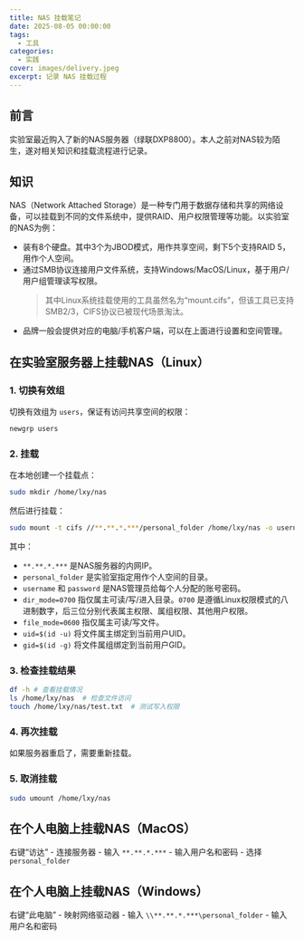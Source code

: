 ```yaml
---
title: NAS 挂载笔记
date: 2025-08-05 00:00:00
tags:
  - 工具
categories:
  - 实践
cover: images/delivery.jpeg
excerpt: 记录 NAS 挂载过程
---
```


## 前言
实验室最近购入了新的NAS服务器（绿联DXP8800）。本人之前对NAS较为陌生，遂对相关知识和挂载流程进行记录。

## 知识
NAS（Network Attached Storage）是一种专门用于数据存储和共享的网络设备，可以挂载到不同的文件系统中，提供RAID、用户权限管理等功能。以实验室的NAS为例：
- 装有8个硬盘。其中3个为JBOD模式，用作共享空间，剩下5个支持RAID 5，用作个人空间。
- 通过SMB协议连接用户文件系统，支持Windows/MacOS/Linux，基于用户/用户组管理读写权限。
  > 其中Linux系统挂载使用的工具虽然名为“mount.cifs”，但该工具已支持SMB2/3，CIFS协议已被现代场景淘汰。
- 品牌一般会提供对应的电脑/手机客户端，可以在上面进行设置和空间管理。

## 在实验室服务器上挂载NAS（Linux）
### 1. 切换有效组
切换有效组为 `users`，保证有访问共享空间的权限：
```bash
newgrp users
```

### 2. 挂载
在本地创建一个挂载点：
```bash
sudo mkdir /home/lxy/nas
```

然后进行挂载：
```bash
sudo mount -t cifs //**.**.*.***/personal_folder /home/lxy/nas -o username='xylin',password='*********',iocharset=utf8,uid=$(id -u),gid=$(id -g),dir_mode=0700,file_mode=0600
```
其中：
- `**.**.*.***` 是NAS服务器的内网IP。
- `personal_folder` 是实验室指定用作个人空间的目录。
- `username` 和 `password` 是NAS管理员给每个人分配的账号密码。
- `dir_mode=0700` 指仅属主可读/写/进入目录。`0700` 是遵循Linux权限模式的八进制数字，后三位分别代表属主权限、属组权限、其他用户权限。
- `file_mode=0600` 指仅属主可读/写文件。
- `uid=$(id -u)` 将文件属主绑定到当前用户UID。
- `gid=$(id -g)` 将文件属组绑定到当前用户GID。

### 3. 检查挂载结果
```bash
df -h # 查看挂载情况
ls /home/lxy/nas  # 检查文件访问
touch /home/lxy/nas/test.txt  # 测试写入权限
```
### 4. 再次挂载
如果服务器重启了，需要重新挂载。

### 5. 取消挂载
```bash
sudo umount /home/lxy/nas
```

## 在个人电脑上挂载NAS（MacOS）
右键“访达” - 连接服务器 - 输入 `**.**.*.***` - 输入用户名和密码 - 选择 `personal_folder`

## 在个人电脑上挂载NAS（Windows）
右键“此电脑” - 映射网络驱动器 - 输入 `\\**.**.*.***\personal_folder` - 输入用户名和密码